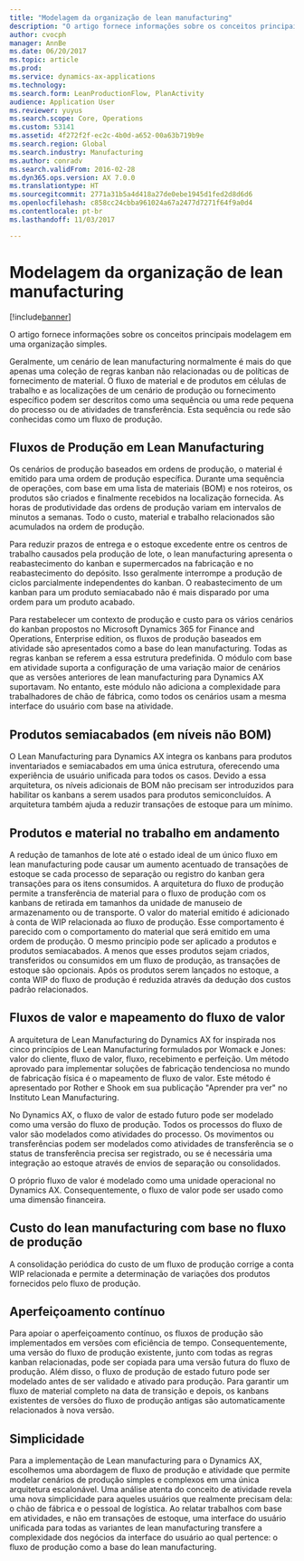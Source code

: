 ```yaml
---
title: "Modelagem da organização de lean manufacturing"
description: "O artigo fornece informações sobre os conceitos principais modelagem em uma organização simples."
author: cvocph
manager: AnnBe
ms.date: 06/20/2017
ms.topic: article
ms.prod: 
ms.service: dynamics-ax-applications
ms.technology: 
ms.search.form: LeanProductionFlow, PlanActivity
audience: Application User
ms.reviewer: yuyus
ms.search.scope: Core, Operations
ms.custom: 53141
ms.assetid: 4f272f2f-ec2c-4b0d-a652-00a63b719b9e
ms.search.region: Global
ms.search.industry: Manufacturing
ms.author: conradv
ms.search.validFrom: 2016-02-28
ms.dyn365.ops.version: AX 7.0.0
ms.translationtype: HT
ms.sourcegitcommit: 2771a31b5a4d418a27de0ebe1945d1fed2d8d6d6
ms.openlocfilehash: c858cc24cbba961024a67a2477d7271f64f9a0d4
ms.contentlocale: pt-br
ms.lasthandoff: 11/03/2017

---
```


# <a name="modeling-a-lean-organization"></a>Modelagem da organização de lean manufacturing

[!include[banner](../includes/banner.md)]


O artigo fornece informações sobre os conceitos principais modelagem em uma organização simples. 

Geralmente, um cenário de lean manufacturing normalmente é mais do que apenas uma coleção de regras kanban não relacionadas ou de políticas de fornecimento de material. O fluxo de material e de produtos em células de trabalho e as localizações de um cenário de produção ou fornecimento específico podem ser descritos como uma sequência ou uma rede pequena do processo ou de atividades de transferência. Esta sequência ou rede são conhecidas como um fluxo de produção.

## <a name="production-flows-in-lean-manufacturing"></a>Fluxos de Produção em Lean Manufacturing
Os cenários de produção baseados em ordens de produção, o material é emitido para uma ordem de produção específica. Durante uma sequência de operações, com base em uma lista de materiais (BOM) e nos roteiros, os produtos são criados e finalmente recebidos na localização fornecida. As horas de produtividade das ordens de produção variam em intervalos de minutos a semanas. Todo o custo, material e trabalho relacionados são acumulados na ordem de produção. 

Para reduzir prazos de entrega e o estoque excedente entre os centros de trabalho causados pela produção de lote, o lean manufacturing apresenta o reabastecimento do kanban e supermercados na fabricação e no reabastecimento do depósito. Isso geralmente interrompe a produção de ciclos parcialmente independentes do kanban. O reabastecimento de um kanban para um produto semiacabado não é mais disparado por uma ordem para um produto acabado. 

Para restabelecer um contexto de produção e custo para os vários cenários do kanban propostos no Microsoft Dynamics 365 for Finance and Operations, Enterprise edition, os fluxos de produção baseados em atividade são apresentados como a base do lean manufacturing. Todas as regras kanban se referem a essa estrutura predefinida. O módulo com base em atividade suporta a configuração de uma variação maior de cenários que as versões anteriores de lean manufacturing para Dynamics AX suportavam. No entanto, este módulo não adiciona a complexidade para trabalhadores de chão de fábrica, como todos os cenários usam a mesma interface do usuário com base na atividade.

## <a name="semi-finished-products-non-bom-levels"></a>Produtos semiacabados (em níveis não BOM)
O Lean Manufacturing para Dynamics AX integra os kanbans para produtos inventariados e semiacabados em uma única estrutura, oferecendo uma experiência de usuário unificada para todos os casos. Devido a essa arquitetura, os níveis adicionais de BOM não precisam ser introduzidos para habilitar os kanbans a serem usados para produtos semiconcluídos. A arquitetura também ajuda a reduzir transações de estoque para um mínimo.

## <a name="products-and-material-in-work-in-progress"></a>Produtos e material no trabalho em andamento
A redução de tamanhos de lote até o estado ideal de um único fluxo em lean manufacturing pode causar um aumento acentuado de transações de estoque se cada processo de separação ou registro do kanban gera transações para os itens consumidos. A arquitetura do fluxo de produção permite a transferência de material para o fluxo de produção com os kanbans de retirada em tamanhos da unidade de manuseio de armazenamento ou de transporte. O valor do material emitido é adicionado à conta de WIP relacionada ao fluxo de produção. Esse comportamento é parecido com o comportamento do material que será emitido em uma ordem de produção. O mesmo princípio pode ser aplicado a produtos e produtos semiacabados. A menos que esses produtos sejam criados, transferidos ou consumidos em um fluxo de produção, as transações de estoque são opcionais. Após os produtos serem lançados no estoque, a conta WIP do fluxo de produção é reduzida através da dedução dos custos padrão relacionados.

## <a name="value-streams-and-value-stream-mapping"></a>Fluxos de valor e mapeamento do fluxo de valor
A arquitetura de Lean Manufacturing do Dynamics AX for inspirada nos cinco princípios de Lean Manufacturing formulados por Womack e Jones: valor do cliente, fluxo de valor, fluxo, recebimento e perfeição. Um método aprovado para implementar soluções de fabricação tendenciosa no mundo de fabricação física é o mapeamento de fluxo de valor. Este método é apresentado por Rother e Shook em sua publicação "Aprender pra ver" no Instituto Lean Manufacturing. 

No Dynamics AX, o fluxo de valor de estado futuro pode ser modelado como uma versão do fluxo de produção. Todos os processos do fluxo de valor são modelados como atividades do processo. Os movimentos ou transferências podem ser modelados como atividades de transferência se o status de transferência precisa ser registrado, ou se é necessária uma integração ao estoque através de envios de separação ou consolidados. 

O próprio fluxo de valor é modelado como uma unidade operacional no Dynamics AX. Consequentemente, o fluxo de valor pode ser usado como uma dimensão financeira.

## <a name="costing-for-lean-manufacturing-based-on-the-production-flow"></a>Custo do lean manufacturing com base no fluxo de produção
A consolidação periódica do custo de um fluxo de produção corrige a conta WIP relacionada e permite a determinação de variações dos produtos fornecidos pelo fluxo de produção.

## <a name="continuous-improvement"></a>Aperfeiçoamento contínuo
Para apoiar o aperfeiçoamento contínuo, os fluxos de produção são implementados em versões com eficiência de tempo. Consequentemente, uma versão do fluxo de produção existente, junto com todas as regras kanban relacionadas, pode ser copiada para uma versão futura do fluxo de produção. Além disso, o fluxo de produção de estado futuro pode ser modelado antes de ser validado e ativado para produção. Para garantir um fluxo de material completo na data de transição e depois, os kanbans existentes de versões do fluxo de produção antigas são automaticamente relacionados à nova versão.

## <a name="simplicity"></a>Simplicidade
Para a implementação de Lean manufacturing para o Dynamics AX, escolhemos uma abordagem de fluxo de produção e atividade que permite modelar cenários de produção simples e complexos em uma única arquitetura escalonável. Uma análise atenta do conceito de atividade revela uma nova simplicidade para aqueles usuários que realmente precisam dela: o chão de fábrica e o pessoal de logística. Ao relatar trabalhos com base em atividades, e não em transações de estoque, uma interface do usuário unificada para todas as variantes de lean manufacturing transfere a complexidade dos negócios da interface do usuário ao qual pertence: o fluxo de produção como a base do lean manufacturing.




